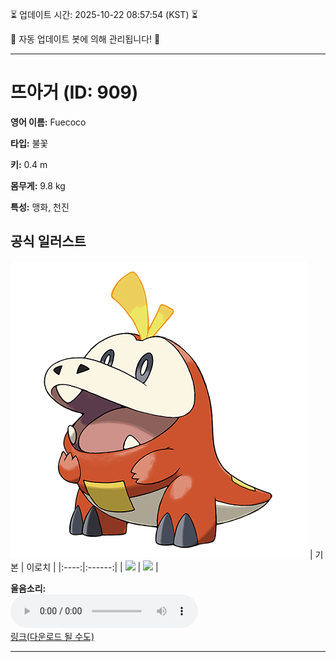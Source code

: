 
⏳ 업데이트 시간: 2025-10-22 08:57:54 (KST) ⏳

🤖 자동 업데이트 봇에 의해 관리됩니다! 🤖

---

# 뜨아거 (ID: 909)
**영어 이름:** Fuecoco

**타입:** 불꽃

**키:** 0.4 m

**몸무게:** 9.8 kg

**특성:** 맹화, 천진

## 공식 일러스트
![](https://raw.githubusercontent.com/PokeAPI/sprites/master/sprites/pokemon/other/official-artwork/909.png)
| 기본 | 이로치 |
|:----:|:------:|
| <img src="http://play.pokemonshowdown.com/sprites/ani/fuecoco.gif" width="200"> | <img src="http://play.pokemonshowdown.com/sprites/ani-shiny/fuecoco.gif" width="200"> |

**울음소리:**<br><audio controls src="https://raw.githubusercontent.com/PokeAPI/cries/main/cries/pokemon/latest/909.ogg"></audio><br> [링크(다운로드 될 수도)](https://raw.githubusercontent.com/PokeAPI/cries/main/cries/pokemon/latest/909.ogg)


---
